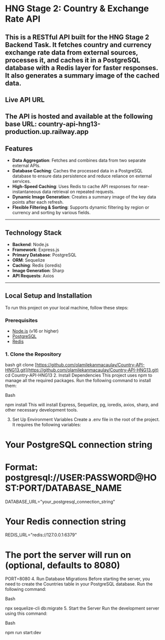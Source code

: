 # HNG Stage 2: Country & Exchange Rate API
This is a RESTful API built for the HNG Stage 2 Backend Task. It fetches country and currency exchange rate data from external sources, processes it, and caches it in a PostgreSQL database with a Redis layer for faster responses. It also generates a summary image of the cached data.
---
## Live API URL
The API is hosted and available at the following base URL:
country-api-hng13-production.up.railway.app
---
## Features
- **Data Aggregation**: Fetches and combines data from two separate external APIs.
- **Database Caching**: Caches the processed data in a PostgreSQL database to ensure data persistence and reduce reliance on external services.
- **High-Speed Caching**: Uses Redis to cache API responses for near-instantaneous data retrieval on repeated requests.
- **Dynamic Image Generation**: Creates a summary image of the key data points after each refresh.
- **Flexible Filtering & Sorting**: Supports dynamic filtering by region or currency and sorting by various fields.
---
## Technology Stack
- **Backend**: Node.js
- **Framework**: Express.js
- **Primary Database**: PostgreSQL
- **ORM**: Sequelize
- **Caching**: Redis (ioredis)
- **Image Generation**: Sharp
- **API Requests**: Axios
---
## Local Setup and Installation
To run this project on your local machine, follow these steps:
### Prerequisites
- [Node.js](https://nodejs.org/) (v16 or higher)
- [PostgreSQL](https://www.postgresql.org/)
- [Redis](https://redis.io/)
### 1. Clone the Repository
bash
git clone [https://github.com/olamilekanmacaulay/Country-API-HNG13.git](https://github.com/olamilekanmacaulay/Country-API-HNG13.git)
cd Country-API-HNG13
2. Install Dependencies
This project uses npm to manage all the required packages. Run the following command to install them:

Bash

npm install
This will install Express, Sequelize, pg, ioredis, axios, sharp, and other necessary development tools.

3. Set Up Environment Variables
Create a .env file in the root of the project. It requires the following variables:

# Your PostgreSQL connection string
# Format: postgresql://USER:PASSWORD@HOST:PORT/DATABASE_NAME
DATABASE_URL="your_postgresql_connection_string"

# Your Redis connection string
REDIS_URL="redis://127.0.0.1:6379"

# The port the server will run on (optional, defaults to 8080)
PORT=8080
4. Run Database Migrations
Before starting the server, you need to create the Countries table in your PostgreSQL database. Run the following command:

Bash

npx sequelize-cli db:migrate
5. Start the Server
Run the development server using this command:

Bash

npm run start:dev
